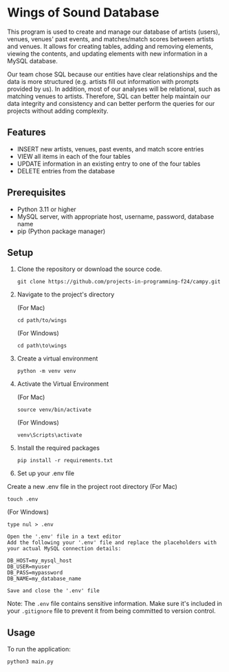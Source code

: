 # Wings of Sound Database

This program is used to create and manage our database of artists (users), venues, venues' past events, and matches/match scores between artists and venues. It allows for creating tables, adding and removing elements, viewing the contents, and updating elements with new information in a MySQL database.

Our team chose SQL because our entities have clear relationships and the data is more structured (e.g. artists fill out information with prompts provided by us). In addition, most of our analyses will be relational, such as matching venues to artists. Therefore, SQL can better help maintain our data integrity and consistency and can better perform the queries for our projects without adding complexity.  

## Features

- INSERT new artists, venues, past events, and match score entries
- VIEW all items in each of the four tables
- UPDATE information in an existing entry to one of the four tables
- DELETE entries from the database

## Prerequisites

- Python 3.11 or higher
- MySQL server, with appropriate host, username, password, database name
- pip (Python package manager)

## Setup

1. Clone the repository or download the source code.
   ```
   git clone https://github.com/projects-in-programming-f24/campy.git
   ```
   
2. Navigate to the project's directory

   (For Mac)
   ```
   cd path/to/wings
   ```
   (For Windows) 
   ```
   cd path\to\wings
   ```


3. Create a virtual environment
   ```
   python -m venv venv
   ```

4. Activate the Virtual Environment 

   (For Mac)
   ```
   source venv/bin/activate
   ```
   (For Windows)
   ```
   venv\Scripts\activate
   ```

5. Install the required packages
   ```
   pip install -r requirements.txt
   ```
 
6. Set up your .env file

  Create a new .env file in the project root directory
  (For Mac)
  
   ```
   touch .env
   ```
   (For Windows)
   ```
   type nul > .env
   ```
    Open the '.env' file in a text editor
    Add the following your '.env' file and replace the placeholders with your actual MySQL connection details: 
   ```
   DB_HOST=my_mysql_host
   DB_USER=myuser
   DB_PASS=mypassword
   DB_NAME=my_database_name
   ```
    Save and close the '.env' file 

   Note: The `.env` file contains sensitive information. Make sure it's included in your `.gitignore` file to prevent it from being committed to version control.
 
## Usage

To run the application:

```
python3 main.py
```